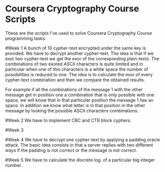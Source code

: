 Coursera Cryptography Course Scripts
=======================

These are the scripts I've used to solve Coursera Cryptography Course programming tasks.

#Week 1
A bunch of 10 cypher-text encrypted under the same key is provided. We have to decrypt another cypher-text. The idea is that if we exor two cypher-text we get the exor of the corresponding plain-texts. The combinations of two exored ASCII characters is quite limited and in particular when one of this characters is a white space the number of possibilities is reduced to one. The idea is to calculate the exor of every cypher-text combination and then we compare the obtained results.

For example if all the combinations of the message 1 with the other message get in position one a combination that is only possible with one space, we will know that in that particular position the message 1 has an space. In addition we know what letter is in that position in the other message by looking the possible ASCII characters combinations.

#Week 2
We have to implement CBC and CTR block cyphers.

#Week 3

#Week 4
We have to decrypt one cypher-text by applying a padding oracle attack. The basic idea consists in that a server replies with two different ways if the padding is not correct or the message is not correct.

#Week 5
We have to calculate the discrete log. of a particular big integer number. 


